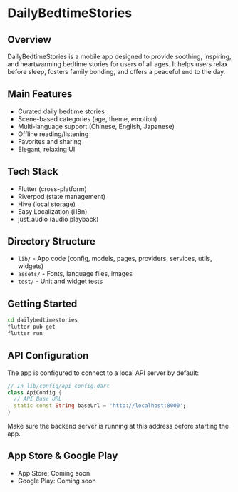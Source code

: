 # DailyBedtimeStories

## Overview

DailyBedtimeStories is a mobile app designed to provide soothing, inspiring, and heartwarming bedtime stories for users of all ages. It helps users relax before sleep, fosters family bonding, and offers a peaceful end to the day.

## Main Features
- Curated daily bedtime stories
- Scene-based categories (age, theme, emotion)
- Multi-language support (Chinese, English, Japanese)
- Offline reading/listening
- Favorites and sharing
- Elegant, relaxing UI

## Tech Stack
- Flutter (cross-platform)
- Riverpod (state management)
- Hive (local storage)
- Easy Localization (i18n)
- just_audio (audio playback)

## Directory Structure
- `lib/` - App code (config, models, pages, providers, services, utils, widgets)
- `assets/` - Fonts, language files, images
- `test/` - Unit and widget tests

## Getting Started
```bash
cd dailybedtimestories
flutter pub get
flutter run
```

## API Configuration
The app is configured to connect to a local API server by default:

```dart
// In lib/config/api_config.dart
class ApiConfig {
  // API Base URL
  static const String baseUrl = 'http://localhost:8000';
}
```

Make sure the backend server is running at this address before starting the app.

## App Store & Google Play
- App Store: Coming soon
- Google Play: Coming soon
